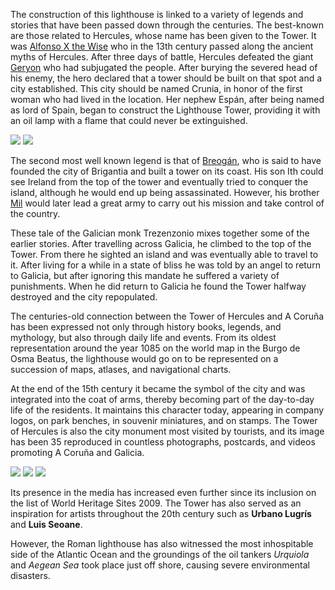 The construction of this lighthouse is linked to a variety of legends and stories that have been passed down through the centuries. The best-known are those related to Hercules, whose name has been given to the Tower. It was [Alfonso X the Wise](http://en.wikipedia.org/wiki/Alfonso_X_of_Castile) who in the 13th century passed along the ancient myths of Hercules. After three days of battle, Hercules defeated the giant [Geryon](http://en.wikipedia.org/wiki/Geryon) who had subjugated the people. After burying the severed head of his enemy, the hero declared that a tower should be built on that spot and a city established. This city should be named Crunia, in honor of the first woman who had lived in the location. Her nephew Espán, after being named as lord of Spain, began to construct the Lighthouse Tower, providing it with an oil lamp with a flame that could never be extinguished.

<div class="photoset-grid" data-layout="2">
<a href="http://ciav.s3.amazonaws.com/img/carta-real.jpg" class="fresco" data-fresco-group="article" data-fresco-caption="Carta Real"><img src="http://ciav.s3.amazonaws.com/img/carta-real.jpg"></a>
<a href="http://ciav.s3.amazonaws.com/img/escudo-1448.jpg" class="fresco" data-fresco-group="article" data-fresco-caption="Escudo de 1448"><img src="http://ciav.s3.amazonaws.com/img/escudo-1448.jpg"></a>
</div>


The second most well known legend is that of [Breogán](http://en.wikipedia.org/wiki/Breogán), who is said to have founded the city of Brigantia and built a tower on its coast. His son Ith could see Ireland from the top of the tower and eventually tried to conquer the island, although he would end up being assassinated. However, his brother [Mil](http://en.wikipedia.org/wiki/M%C3%ADl_Espáine) would later lead a great army to carry out his mission and take control of the country.

These tale of the Galician monk Trezenzonio mixes together some of the earlier stories. After travelling across Galicia, he climbed to the top of the Tower. From there he sighted an island and was eventually able to travel to it. After living for a while in a state of bliss he was told by an angel to return to Galicia, but after ignoring this mandate he suffered a variety of punishments. When he did return to Galicia he found the Tower halfway destroyed and the city repopulated.

The centuries-old connection between the Tower of Hercules and A Coruña has been expressed not only through history books, legends, and mythology, but also through daily life and events. From its oldest representation around the year 1085 on the world map in the Burgo de Osma Beatus, the lighthouse would go on to be represented on a succession of maps, atlases, and navigational charts.

At the end of the 15th century it became the symbol of the city and was integrated into the coat of arms, thereby becoming part of the day-to-day life of the residents. It maintains this character today, appearing in company logos, on park benches, in souvenir miniatures, and on stamps. The Tower of Hercules is also the city monument most visited by tourists, and its image has been 35 reproduced in countless photographs, postcards, and videos promoting A Coruña and Galicia.

<div class="photoset-grid" data-layout="21">
<a href="http://ciav.s3.amazonaws.com/img/PC0035M.jpg" class="fresco" data-fresco-group="article" data-fresco-caption=""><img src="http://ciav.s3.amazonaws.com/img/PC0035M.jpg"></a>
<a href="hhttp://ciav.s3.amazonaws.com/img/postales2447M.jpg" class="fresco" data-fresco-group="article" data-fresco-caption=""><img src="http://ciav.s3.amazonaws.com/img/postales2447M.jpg"></a>
<a href="http://ciav.s3.amazonaws.com/img/Pc2260M.jpg" class="fresco" data-fresco-group="article" data-fresco-caption=""><img src="http://ciav.s3.amazonaws.com/img/Pc2260M.jpg"></a>
</div>

Its presence in the media has increased even further since its inclusion on the list of World Heritage Sites 2009. The Tower has also served as an inspiration for artists throughout the 20th century such as **Urbano Lugrís** and **Luis Seoane**.

However, the Roman lighthouse has also witnessed the most inhospitable side of the Atlantic Ocean and the groundings of the oil tankers *Urquiola* and *Aegean Sea* took place just off shore, causing severe environmental disasters.
